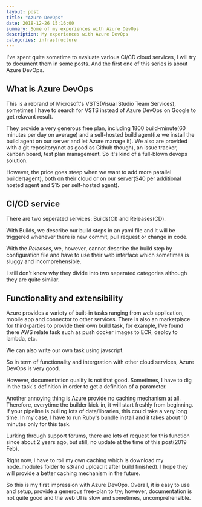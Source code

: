```yaml
---
layout: post
title: "Azure DevOps"
date: 2018-12-26 15:16:00
summary: Some of my experiences with Azure DevOps
description: My experiences with Azure DevOps
categories: infrastructure
---
```


I've spent quite sometime to evaluate various CI/CD cloud services, I will try to document them in some posts. And the first one of this series is about Azure DevOps.

## What is Azure DevOps

This is a rebrand of Microsoft's VSTS(Visual Studio Team Services), sometimes I have to search for VSTS instead of Azure DevOps on Google to get relavant result.

They provide a very generous free plan, including 1800 build-minute(60 minutes per day on average) and a self-hosted build agent(i.e we install the build agent on our server and let Azure manage it). We also are provided with a git repository(not as good as Github though), an issue tracker, kanban board, test plan management.
So it's kind of a full-blown devops solution.

However, the price goes steep when we want to add more parallel builder(agent), both on their cloud or on our server($40 per additional hosted agent and $15 per self-hosted agent).

## CI/CD service

There are two seperated services: Builds(CI) and Releases(CD).

With Builds, we describe our build steps in an yaml file and it will be triggered whenever there is new commit, pull request or change in code.

With the _Releases_, we, however, cannot describe the build step by configuration file and have to use their web interface which sometimes is sluggy and incomprehensible. 

I still don't know why they divide into two seperated categories although they are quite similar.

## Functionality and extensibility

Azure provides a variety of built-in tasks ranging from web application, mobile app and connector to other services.
There is also an marketplace for third-parties to provide their own build task, for example, I've found there AWS relate task such as push docker images to ECR, deploy to lambda, etc.

We can also write our own task using javscript.

So in term of functionality and intergration with other cloud services, Azure DevOps is very good.

However, documentation quality is not that good. Sometimes, I have to dig in the task's definition in order to get a definition of a parameter.

Another annoying thing is Azure provide no caching mechanism at all. Therefore, everytime the builder kick-in, it will start freshly from beginning.
If your pipeline is pulling lots of data/libraries, this could take a very long time. In my case, I have to run Ruby's bundle install and it takes about 10 minutes only for this task.

Lurking through support forums, there are lots of request for this function since about 2 years ago, but still, no update at the time of this post(2019 Feb).

Right now, I have to roll my own caching which is download my node_modules folder to s3(and upload it after build finished). I hope they will provide a better caching mechanism in the future.

So this is my first impression with Azure DevOps. Overall, it is easy to use and setup, provide a generous free-plan to try; however, documentation is not quite good and the web UI is slow and sometimes, uncomprehensible.
